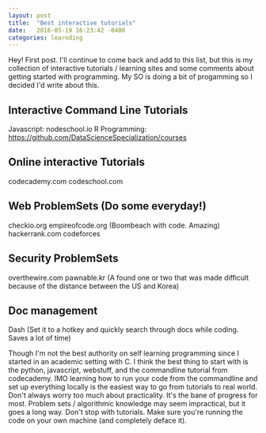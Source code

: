 ```yaml
---
layout: post
title:  "Best interactive tutorials"
date:   2016-05-19 16:23:42 -0400
categories: learnding 
---
```


Hey! First post. I'll continue to come back and add to this list, but this is my collection of interactive tutorials / learning sites and some comments about getting started with programming.
My SO is doing a bit of progamming so I decided I'd write about this.

## Interactive Command Line Tutorials
Javascript: nodeschool.io 
R Programming: https://github.com/DataScienceSpecialization/courses

## Online interactive Tutorials
codecademy.com
codeschool.com

## Web ProblemSets (Do some everyday!)
checkio.org
empireofcode.org (Boombeach with code. Amazing)
hackerrank.com
codeforces

## Security ProblemSets
overthewire.com
pawnable.kr (A found one or two that was made difficult because of the distance between the US and Korea)

## Doc management
Dash (Set it to a hotkey and quickly search through docs while coding. Saves a lot of time)


Though I'm not the best authority on self learning programming since I started in an academic setting with C.
I think the best thing to start with is the python, javascript, webstuff, and the commandline tutorial from codecademy.
IMO learning how to run your code from the commandline and set up everything locally is the easiest way to go from tutorials to real world.
Don't always worry too much about practicality. It's the bane of progress for most. Problem sets / algorithmic knowledge may seem impractical, but it goes a long way.
Don't stop with tutorials. Make sure you're running the code on your own machine (and completely deface it).
